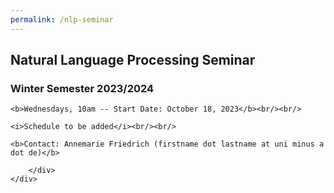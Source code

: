 ```yaml
---
permalink: /nlp-seminar
---
```


<div class="container">
    <div class="row">
        <div class="col-lg-12 text-center">
    <h2>Natural Language Processing Seminar</h2>
    <h3>Winter Semester 2023/2024</h3>

    <b>Wednesdays, 10am -- Start Date: October 18, 2023</b><br/><br/>

    <i>Schedule to be added</i><br/><br/>

    <b>Contact: Annemarie Friedrich (firstname dot lastname at uni minus a dot de)</b>

        </div>
    </div>
</div>
